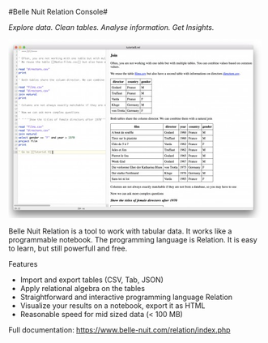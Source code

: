 #Belle Nuit Relation Console#

*Explore data. Clean tables. Analyse information. Get Insights.*

![screenshot](https://github.com/bellenuit/Belle-Nuit-Relation-Console/blob/master/screenshot.jpeg)

Belle Nuit Relation is a tool to work with tabular data. It works like a programmable notebook. The programming language is Relation. It is easy to learn, but still powerfull and free.

Features

- Import and export tables (CSV, Tab, JSON)
- Apply relational algebra on the tables
- Straightforward and interactive programming language Relation
- Visualize your results on a notebook, export it as HTML
- Reasonable speed for mid sized data (< 100 MB)

Full documentation: https://www.belle-nuit.com/relation/index.php
